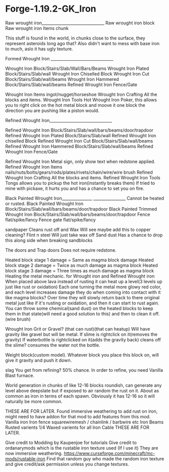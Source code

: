 # Forge-1.19.2-GK_Iron

Raw wrought iron_______________________________
Raw wrought iron 		block
Raw wrought iron Items		chunk

This stuff is found in the world, in chunks close to the surface, they represent asteroids long ago that? 
Also didn't want to mess with base iron to much, aslo it has ugly texture.

Formed Wrought Iron _______________________________

Wrought Iron 			            Block/Stairs/Slab/Wall/Bars/Beams
Wrought Iron Plated		        Block/Stairs/Slab/wall
Wrought Iron Chiselled		    Block
Wrought Iron Cut		          Block/Stairs/Slab/wall/beams
Wrought Iron Hammered		      Block/Stairs/Slab/wall/beams
Refined Wrought Iron          Fence/Gate

Wrought Iron Items 		        ingot/nugget/horseshoe
Wrought Iron Crafting         All the blocks and items. 
Wrought Iron Tools            Hot Wrought Iron Poker, this allows you to right click on the hot metal block and moove it one block the direction you are pushing like a piston would.

Refined Wrought Iron_______________________________ 

Refined Wrought Iron 		          Block/Stairs/Slab/wall/bars/beams/door/trapdoor
Refined Wrought Iron Plated	      Block/Stairs/Slab/wall
Refined Wrought Iron chiselled    Block
Refined Wrought Iron Cut	        Block/Stairs/Slab/wall/beams
Refined Wrought Iron Hammered     Block/Stairs/Slab/wall/beams
Refined Wrought Iron              Fence/Gate

Refined Wrought Iron			        Metal sign, only show text when redstone applied.
Refined Wrought Iron Items	      nails/nuts/bolts/gears/rods/plates/rivets/chain/wire/wire brush
Refined Wrought Iron Crafting	    All the blocks and items. 
Refined Wrought Iron Tools        Tongs allows you to pickup the hot iron(instantly breaks them) If tried to mine with pickaxe, it hurts you and has a chance to set you on fire.

Black Painted Wrought Iron_______________	________________ Cannot be heated or rusted.
Black Painted Wrought Iron		        Block/Stairs/Slab/wall/bars/beams/door/trapdoor
Black Painted Trimmed Wrought Iron	  Block/Stairs/Slab/wall/bars/beams/door/trapdoor
Fence 					  flat/spike/fancy
Fence gate 				flat/spike/fancy

sandpaper          Cleans rust off and Wax        Will see maybe add this to copper cleaning?
Flint n steel      Will just take wax off
Sand dust          Has a chance to drop this along side when breaking sandblocks 

The doors and Trap doors Does not require redstone.

Heated block stage 1 damage = Same as magma block damage 
Heated block stage 2 damage = Twice as much damage as magma block
Heated block stage 3 damage = Three times as much damage as magma block
Heating the metal mechanic. for Wrought iron and Refined Wrought iron
When placed above lava instead of rusting it can heat up a level(3 levels up just like rust or oxidation)
Each one turning the metal more glowy red color, and each level increases damage they do when coming into contact with it like magma blocks?
Over time they will slowly return back to there original metal just like if it's rusting or oxidation, and then it can start to rust again.
You can throw some chemical(sand dust) on the heated blocks to keep them in that state(will need a good solution to this) and then to clean it off.(wire brush)

Wrought Iron Grit or Gravel? (that can rust)(that can heatup) Will have gravity like gravel but will be metal.
If slime is rightclick on it(removes the gravity) If waterbottle is rightclicked on it(adds the gravity back) cleans off the slime? consumes the water not the bottle.

Weight block(custom model). Whatever block you place this block on, will give it gravity and push it down.

slag          You get from refining? 50% chance.
In order to refine, you need Vanilla Blast furnace.

World generation in chunks of like 12-16 blocks roundish, can generate any level above deepslate but if exposed to air random the rust on it.
About as common as iron in terms of each spawn. Obviously it has 12-16 so it will naturally be more common.


THESE ARE FOR LATER.
Found immersive weathering to add rust on iron, might need to have addon for that mod to add features from this mod.
Vanilla iron
Iron fence				squarewiremesh / chainlink / barbwire etc
Iron Beams				
Rusted varients 1/4 
Waxed varients for all
Iron Cable
THESE ARE FOR LATER.


Give credit to Modding by Kaupenjoe for tutorials
Give credit to ordanarymods which is the rustable iron texture used (If I use it) They are now immersive weathering.
https://www.curseforge.com/minecraft/mc-mods/rustable-iron
Find that random guy who made the random iron texture and give credit/ask permission unless you change textures.
